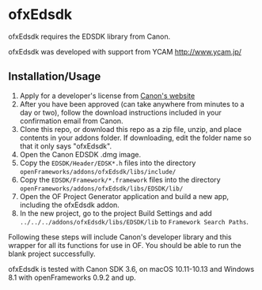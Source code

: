 # ofxEdsdk

ofxEdsdk requires the EDSDK library from Canon.

ofxEdsdk was developed with support from YCAM http://www.ycam.jp/


## Installation/Usage

1. Apply for a developer's license from [Canon's website](http://consumer.usa.canon.com/cusa/support/consumer/eos_slr_camera_systems/eos_digital_slr_cameras/digital_rebel_xt?fileURL=ps_sdk_form&pageKeyCode=downloadLicense&id=0901e02480057a74_1&productOverviewCid=0901e0248003ce28&keycode=Sdk_Lic) 
2. After you have been approved (can take anywhere from minutes to a day or two), follow the download instructions included in your confirmation email from Canon.
3. Clone this repo, or download this repo as a zip file, unzip, and place contents in your addons folder. If downloading, edit the folder name so that it only says "ofxEdsdk".
4. Open the Canon EDSDK .dmg image.
5. Copy the `EDSDK/Header/EDSK*.h` files into the directory `openFrameworks/addons/ofxEdsdk/libs/include/`
6. Copy the `EDSDK/Framework/*.framework` files into the directory `openFrameworks/addons/ofxEdsdk/libs/EDSDK/lib/`
6. Open the OF Project Generator application and build a new app, including the ofxEdsdk addon.
7. In the new project, go to the project Build Settings and add `../../../addons/ofxEdsdk/libs/EDSDK/lib` to `Framework Search Paths`.

Following these steps will include Canon's developer library and this wrapper for all its functions for use in OF. You should be able to run the blank project successfully.

ofxEdsdk is tested with Canon SDK 3.6, on macOS 10.11-10.13 and Windows 8.1 with openFrameworks 0.9.2 and up.
